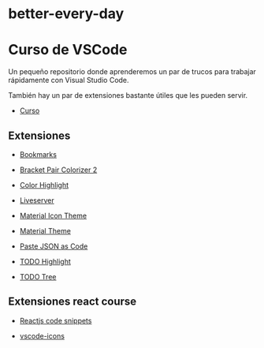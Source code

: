 # better-every-day


# Curso de VSCode

Un pequeño repositorio donde aprenderemos un par de trucos para trabajar rápidamente con Visual Studio Code.

También hay un par de extensiones bastante útiles que les pueden servir. 
* [Curso](https://github.com/Klerith/curso-VSCode/blob/master/README.md)

## Extensiones

* [Bookmarks](https://marketplace.visualstudio.com/items?itemName=alefragnani.Bookmarks)

* [Bracket Pair Colorizer 2](https://marketplace.visualstudio.com/items?itemName=CoenraadS.bracket-pair-colorizer-2)

* [Color Highlight](https://marketplace.visualstudio.com/items?itemName=naumovs.color-highlight)

* [Liveserver](https://marketplace.visualstudio.com/items?itemName=ritwickdey.LiveServer)

* [Material Icon Theme](https://marketplace.visualstudio.com/items?itemName=PKief.material-icon-theme)

* [Material Theme](https://marketplace.visualstudio.com/items?itemName=Equinusocio.vsc-material-theme)

* [Paste JSON as Code](https://marketplace.visualstudio.com/items?itemName=quicktype.quicktype)

* [TODO Highlight](https://marketplace.visualstudio.com/items?itemName=wayou.vscode-todo-highlight)


* [TODO Tree](https://marketplace.visualstudio.com/items?itemName=Gruntfuggly.todo-tree)

## Extensiones react course

* [Reactjs code snippets](https://marketplace.visualstudio.com/items?itemName=xabikos.ReactSnippets)

* [vscode-icons](https://marketplace.visualstudio.com/items?itemName=vscode-icons-team.vscode-icons)
